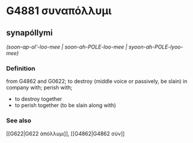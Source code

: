 # G4881 συναπόλλυμι

## synapóllymi

_(soon-ap-ol'-loo-mee | soon-ah-POLE-loo-mee | syoon-ah-POLE-lyoo-mee)_

### Definition

from G4862 and G0622; to destroy (middle voice or passively, be slain) in company with; perish with; 

- to destroy together
- to perish together (to be slain along with)

### See also

[[G622|G622 ἀπόλλυμι]], [[G4862|G4862 σύν]]
